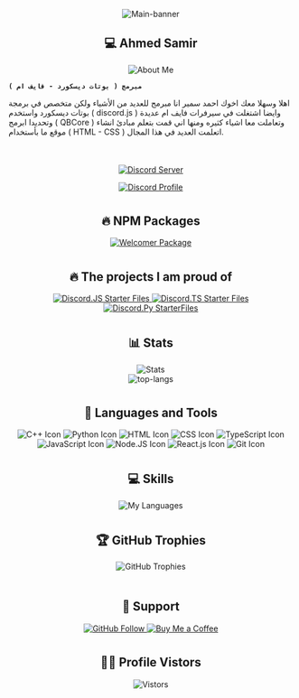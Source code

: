 <div align="center">
  <p>
    <img align="center" alt="Main-banner" src="https://i.ibb.co/HhXZ2Xw/About-me.png" />
  </p>
</div>

<div align="center">
  <h2>💻 Ahmed Samir</h2>
  <p>
    <img src="https://readme-typing-svg.demolab.com?font=Fira+Code&pause=1000&color=F7F7F7&background=FFFFFF00&width=435&lines=About+Me" alt="About Me" />
  </p>
</div>

**`مبرمج ( بوتات ديسكورد - فايف ام )`**

اهلا وسهلا معك اخوك احمد سمير انا مبرمج للعديد من الأشياء ولكن متخصص في برمجة بوتات ديسكورد واستخدم ( discord.js ) وايضا اشتغلت في سيرفرات فايف ام عديدة وتحديدا ابرمج ( QBCore ) وتعاملت معا اشياء كثيره ومنها اني قمت بتعلم مبادئ انشاء موقع ما بأستخدام ( HTML - CSS ) اتعلمت العديد في هذا المجال.

<div align="center" style="margin-top: 50px;">
  <p>
    <a href="https://discord.gg/hTkzz2ZzJA">
      <img src="http://invidget.switchblade.xyz/hTkzz2ZzJA" alt="Discord Server"/>
    </a>
  </p>
</div>

<p align="center">
  <a href="https://discord.com/users/813844172754649130">
    <img src="https://lanyard.cnrad.dev/api/813844172754649130?bg=0d1117&borderRadius=20&idleMessage=Now%20i'm%20not%20doing%20any%20thing%20!&theme=dark&animated=true&animatedDecoration=true&showDisplayName=true" alt="Discord Profile"/>
  </a>
</p>

#

<div align="center">
    <h2>🔥 NPM Packages</h2>
    <p>
    <a href="https://github.com/1AhmedS/welcomerpackage">
      <img src="https://github-readme-stats.vercel.app/api/pin/?username=1AhmedS&repo=welcomerpackage&bg_color=000000&title_color=a5a5a5&text_color=a5a5a5" alt="Welcomer Package" />
    </a>
    </p>
</div>

#

<div align="center">
  <h2>🔥 The projects I am proud of</h2>
  <p>
    <a href="https://github.com/1AhmedS/discord.js-starter-files">
      <img src="https://github-readme-stats.vercel.app/api/pin/?username=1AhmedS&repo=discord.js-starter-files&bg_color=000000&title_color=a5a5a5&text_color=a5a5a5" alt="Discord.JS Starter Files" />
    </a>
    <a href="https://github.com/1AhmedS/Discord.js-ts-starter-files">
      <img src="https://github-readme-stats.vercel.app/api/pin/?username=1AhmedS&repo=Discord.js-ts-starter-files&bg_color=000000&title_color=a5a5a5&text_color=a5a5a5" alt="Discord.TS Starter Files" />
    </a>
    <a href="https://github.com/1AhmedS/discord.py-starter-files">
      <img src="https://github-readme-stats.vercel.app/api/pin/?username=1AhmedS&repo=discord.py-starter-files&bg_color=000000&title_color=a5a5a5&text_color=a5a5a5" alt="Discord.Py StarterFiles" />
    </a>
  </p>
</div>

#

<div align="center">
  <h2>📊 Stats</h2>
  <p>
    <img src="https://github-readme-stats.vercel.app/api?username=1AhmedS&rank_icon=github&theme=dark" alt="Stats"/>
    <br>
    <img src="https://github-readme-stats.vercel.app/api/top-langs/?username=1AhmedS&layout=pie&theme=dark" alt="top-langs"/>
  </p>
</div>


#

<div align="center">
  <h2>🔨 Languages and Tools</h2>
  <p>
<img src="https://img.icons8.com/color/48/000000/c-plus-plus-logo.png" alt="C++ Icon">
<img src="https://img.icons8.com/color/48/000000/python.png" alt="Python Icon">
<img src="https://img.icons8.com/color/48/000000/html-5.png" alt="HTML Icon">
<img src="https://img.icons8.com/color/48/000000/css3.png" alt="CSS Icon">
<img src="https://img.icons8.com/color/48/000000/typescript.png" alt="TypeScript Icon">
<img src="https://img.icons8.com/color/48/000000/javascript.png" alt="JavaScript Icon">
<img src="https://img.icons8.com/color/48/000000/nodejs.png" alt="Node.JS Icon">
<img src="https://img.icons8.com/color/48/000000/react-native.png" alt="React.js Icon">
<img src="https://img.icons8.com/color/48/000000/git.png" alt="Git Icon">

  </p>
</div>

#


<div align="center">
  <h2>💻 Skills</h2>
    <img src="https://skillicons.dev/icons?i=pycharm,github,vscode,replit,photoshop,premiere,discord,discordbots" alt="My Languages"/>
</div>


#

<div align="center">
  <h2>🏆 GitHub Trophies</h2>
  <img src="https://github-profile-trophy.vercel.app/?username=1AhmedS&theme=onedark&row=1&column=7" alt="GitHub Trophies" />
</div>

#

<div align="center" style="margin-top: 50px;">
  <h2> 💌 Support </h2>
  <p>
    <a href="https://github.com/1AhmedS">
      <img src="https://img.shields.io/github/followers/1AhmedS?label=Follow&style=social" alt="GitHub Follow"/>
    </a>
    <a href="https://paypal.me/ASamir941">
      <img src="https://img.shields.io/badge/Buy%20Me%20a%20Coffee-FFDD00?logo=buymeacoffee&logoColor=black&style=flat" alt="Buy Me a Coffee"/>
    </a>
  </p>
</div>

#

<div align="center">
   <h2>👨‍🏫 Profile Vistors</h2>
  <img src="https://profile-counter.glitch.me/1AhmedS/count.svg" alt="Vistors"/>
</div>

#
